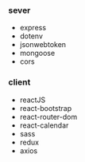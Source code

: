 ### sever
- express
- dotenv
- jsonwebtoken
- mongoose
- cors

### client
- reactJS
- react-bootstrap
- react-router-dom
- react-calendar
- sass
- redux
- axios